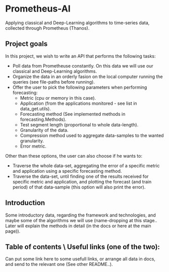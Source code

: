 # Prometheus-AI
Applying classical and Deep-Learning algorithms to time-series data, collected through Prometheus (Thanos).

## Project goals
In this project, we wish to write an API that performs the following tasks:
 * Poll data from Prometheuse constantly. On this data we will use our classical and Deep-Learning algorithms.
 * Organize the data in an orderly fasion on the local computer running the queries (see file-paths before running).
 * Offer the user to pick the following parameters when performing forecasting:
   * Metric (cpu or memory in this case).
   * Application (from the applications monitored - see list in data_get.utils).
   * Forecasting method (See implemented methods in forecasting.Methods).
   * Test segment length (proportional to whole data-length).
   * Granularity of the data.
   * Compression method used to aggregate data-samples to the wanted granularity.
   * Error metric.

Other than these options, the user can also choose if he wants to:
  * Traverse the whole data-set, aggregating the error of a specific metric and application using a specific forecasting method.
  * Traverse the data-set, until finding one of the results received for specific metric and application, and plotting the forecast (and train period) of that data-sample (this option will also print the error).

## Introduction
Some introductory data, regarding the framework and technologies, and maybe some of the algorithms we will use (name-dropping at this stage.. Later will explain the methods in detail (in the docs or here at the main page)).

## Table of contents \ Useful links (one of the two):
Can put some link here to some usefull links, or arrange all data in docs, and send to the relevant one (See other README..).

 
